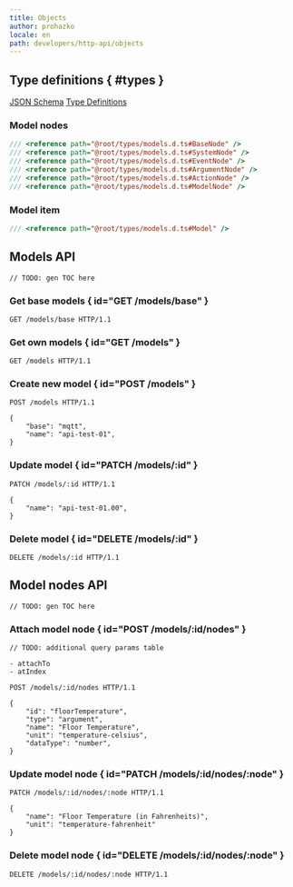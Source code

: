 ```yaml
---
title: Objects
author: prohazko
locale: en
path: developers/http-api/objects
---
```


## Type definitions { #types }

[JSON Schema](https://github.com/Rightech/rest-api/blob/main/oas3/schemas/objects.yaml)
[Type Definitions](https://github.com/Rightech/rest-api/blob/main/types/objects.d.ts)

### Model nodes

```ts
/// <reference path="@root/types/models.d.ts#BaseNode" />
/// <reference path="@root/types/models.d.ts#SystemNode" />
/// <reference path="@root/types/models.d.ts#EventNode" />
/// <reference path="@root/types/models.d.ts#ArgumentNode" />
/// <reference path="@root/types/models.d.ts#ActionNode" />
/// <reference path="@root/types/models.d.ts#ModelNode" />
```

### Model item

```ts
/// <reference path="@root/types/models.d.ts#Model" />
```

## Models API

```
// TODO: gen TOC here
```

### Get base models { id="GET /models/base" }

```http
GET /models/base HTTP/1.1
```

### Get own models { id="GET /models" }

```http
GET /models HTTP/1.1
```

### Create new model { id="POST /models" }

```http
POST /models HTTP/1.1

{
    "base": "mqtt",
    "name": "api-test-01",
}
```

### Update model { id="PATCH /models/:id" }

```http
PATCH /models/:id HTTP/1.1

{
    "name": "api-test-01.00",
}
```

### Delete model { id="DELETE /models/:id" }

```http
DELETE /models/:id HTTP/1.1
```

## Model nodes API

```
// TODO: gen TOC here
```

### Attach model node { id="POST /models/:id/nodes" }

```
// TODO: additional query params table

- attachTo
- atIndex
```

```http
POST /models/:id/nodes HTTP/1.1

{
    "id": "floorTemperature",
    "type": "argument",
    "name": "Floor Temperature",
    "unit": "temperature-celsius",
    "dataType": "number",
}
```

### Update model node { id="PATCH /models/:id/nodes/:node" }

```http
PATCH /models/:id/nodes/:node HTTP/1.1

{
    "name": "Floor Temperature (in Fahrenheits)",
    "unit": "temperature-fahrenheit"
}
```

### Delete model node { id="DELETE /models/:id/nodes/:node" }

```http
DELETE /models/:id/nodes/:node HTTP/1.1
```
